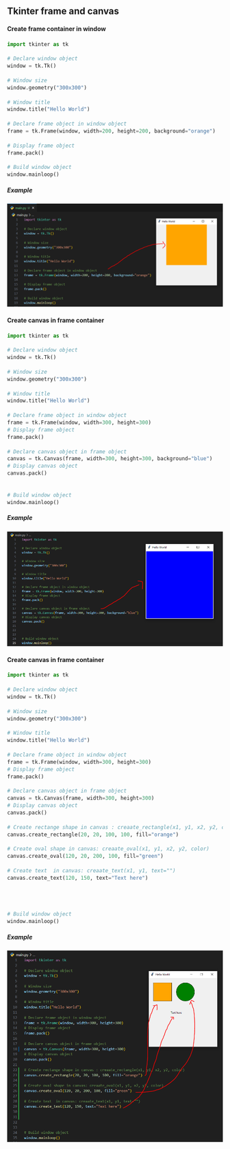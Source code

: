 ## Tkinter frame and canvas

#### Create frame container in window
```python
import tkinter as tk

# Declare window object
window = tk.Tk()

# Window size
window.geometry("300x300")

# Window title
window.title("Hello World")

# Declare frame object in window object
frame = tk.Frame(window, width=200, height=200, background="orange")

# Display frame object
frame.pack()

# Build window object
window.mainloop()

```

##### Example

<img src="frame.png">

#### Create canvas in frame container
```python
import tkinter as tk

# Declare window object
window = tk.Tk()

# Window size
window.geometry("300x300")

# Window title
window.title("Hello World")

# Declare frame object in window object
frame = tk.Frame(window, width=300, height=300)
# Display frame object
frame.pack()

# Declare canvas object in frame object
canvas = tk.Canvas(frame, width=300, height=300, background="blue")
# Display canvas object
canvas.pack()


# Build window object
window.mainloop()
```

##### Example

<img src="canvas.png">

#### Create canvas in frame container
```python
import tkinter as tk

# Declare window object
window = tk.Tk()

# Window size
window.geometry("300x300")

# Window title
window.title("Hello World")

# Declare frame object in window object
frame = tk.Frame(window, width=300, height=300)
# Display frame object
frame.pack()

# Declare canvas object in frame object
canvas = tk.Canvas(frame, width=300, height=300)
# Display canvas object
canvas.pack()

# Create rectange shape in canvas : creaate_rectangle(x1, y1, x2, y2, color)
canvas.create_rectangle(20, 20, 100, 100, fill="orange")

# Create oval shape in canvas: creaate_oval(x1, y1, x2, y2, color)
canvas.create_oval(120, 20, 200, 100, fill="green")

# Create text  in canvas: creaate_text(x1, y1, text="")
canvas.create_text(120, 150, text="Text here")




# Build window object
window.mainloop()


```

##### Example

<img src="canvas-shape.png">